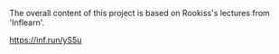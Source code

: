 The overall content of this project is based on Rookiss's lectures from 'Inflearn'.

https://inf.run/yS5u
